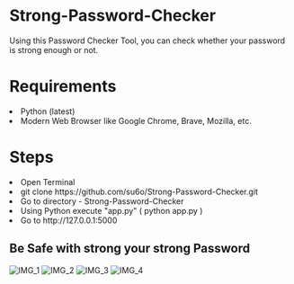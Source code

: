 # Strong-Password-Checker
Using this Password Checker Tool, you can check whether your password is strong enough or not.

# Requirements

<li>Python (latest)</li>
<li>Modern Web Browser like Google Chrome, Brave, Mozilla, etc.</li>

# Steps

<li>Open Terminal</li>
<li>git clone https://github.com/su6o/Strong-Password-Checker.git</li>
<li>Go to directory - Strong-Password-Checker</li>
<li>Using Python execute "app.py" ( python app.py )</li>
<li>Go to http://127.0.0.1:5000</li>

<h2>Be Safe with strong your strong Password</h2>

![IMG_1](https://github.com/user-attachments/assets/7c19d740-7f0c-4c74-a8bd-4452d8c7a01d)
![IMG_2](https://github.com/user-attachments/assets/8c801d38-7ee2-449c-b961-92ff4cb68e94)
![IMG_3](https://github.com/user-attachments/assets/bf9382a4-7b08-41f0-b390-f77eaaa6498e)
![IMG_4](https://github.com/user-attachments/assets/fcb11f7a-1abe-4f70-931a-eea6d1c00944)
